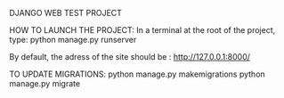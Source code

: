 DJANGO WEB TEST PROJECT

HOW TO LAUNCH THE PROJECT:
In a terminal at the root of the project, type:
python manage.py runserver

By default, the adress of the site should be : http://127.0.0.1:8000/

TO UPDATE MIGRATIONS:
python manage.py makemigrations
python manage.py migrate
